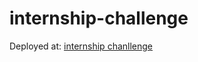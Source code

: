 # internship-challenge
Deployed at: [internship chanllenge](https://9alaty-col.github.io/internship-challenge/)
